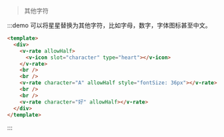 > 其他字符

:::demo 可以将星星替换为其他字符，比如字母，数字，字体图标甚至中文。

```html
<template>
  <div>
    <v-rate allowHalf>
      <v-icon slot="character" type="heart"></v-icon>
    </v-rate>
    <br />
    <br />
    <v-rate character="A" allowHalf style="fontSize: 36px"></v-rate>
    <br />
    <br />
    <v-rate character="好" allowHalf></v-rate>
  </div>
</template>
```
:::
